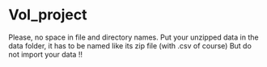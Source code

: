 # Vol_project

Please, no space in file and directory names.
Put your unzipped data in the data folder, it has 
to be named like its zip file (with .csv of course)
But do not import your data !!
